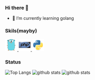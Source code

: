 ### Hi there 👋

- 🌱 I’m currently learning golang

### Skils(mayby)
<p align="left"> <a href="https://golang.org" target="_blank" rel="noreferrer"> <img src="https://raw.githubusercontent.com/devicons/devicon/master/icons/go/go-original.svg" alt="go" width="40" height="40"/> </a> <a href="https://www.php.net" target="_blank" rel="noreferrer"> <img src="https://raw.githubusercontent.com/devicons/devicon/master/icons/php/php-original.svg" alt="php" width="40" height="40"/> </a> <a href="https://www.python.org" target="_blank" rel="noreferrer"> <img src="https://raw.githubusercontent.com/devicons/devicon/master/icons/python/python-original.svg" alt="python" width="40" height="40"/> </a> </p>

### Status
<p align="left" height="100%"> 
  <img alt="Top Langs" style="height:50%; width:50%;" src="https://github-readme-stats.vercel.app/api/top-langs/?username=naosuke884&layout=compact&show_icons=true&theme=tokyonight&hide_border=true" />
  <img alt="github stats" style="height:50%; width:70%" src="https://github-readme-stats.vercel.app/api?username=naosuke884&theme=tokyonight&show_icons=ture&hide_border=true" />
  <img alt="github stats" style="height:50%; width:100%" src="https://activity-graph.herokuapp.com/graph?username=naosuke884&bg_color=1a1b27&color=628fdb&line=628fdb&point=38bdae&area=true&hide_border=true" />
</p> 
